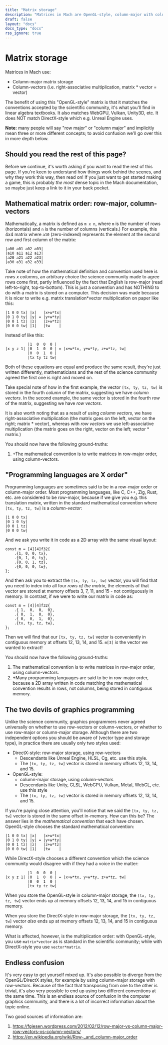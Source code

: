 ```yaml
---
title: "Matrix storage"
description: "Matrices in Mach are OpenGL-style, column-major with column-vectors, i.e. right-associative multiplication in the form matrix * vector = vector."
draft: false
layout: "docs"
docs_type: "docs"
rss_ignore: true
---
```


# Matrix storage

Matrices in Mach use:

* Column-major matrix storage
* Column-vectors (i.e. right-associative multiplication, matrix * vector = vector)

The benefit of using this "OpenGL-style" matrix is that it matches the conventions accepted by the scientific community, it's what you'll find in linear algebra textbooks. It also matches WebGPU, Vulkan, Unity3D, etc. It does NOT match DirectX-style which e.g. Unreal Engine uses.

**Note:** many people will say "row major" or "column major" and implicitly mean three or more different concepts; to avoid confusion we'll go over this in more depth below.

## Should you read the rest of this page?

Before we continue, it's worth asking if you want to read the rest of this page. If you're keen to understand how things work behind the scenes, and why they work this way, then read on! If you just want to get started making a game, this is probably _the most_ dense topic in the Mach documentation, so maybe just keep a link to it in your back pocket.

## Mathematical matrix order: row-major, column-vectors

Mathematically, a matrix is defined as `m x n`, where `m` is the number of rows (horizontals) and `n` is the number of columns (verticals.) For example, this 4x4 matrix where `a10` (zero-indexed) represents the element at the second row and first column of the matrix:

```
|a00 a01 a02 a03|
|a10 a11 a12 a13|
|a20 a21 a22 a23|
|a30 a31 a32 a33|
```

Take note of how the mathematical definition and convention used here is _rows x columns_, an arbitrary choice the science community made to agree rows come first, partly influenced by the fact that English is row-major (read left-to-right, top-to-bottom). This is just a convention and has NOTHING to do with a matrix is stored on a computer. This decision was made because it is nicer to write e.g. matrix translation*vector multiplication on paper like this:

```
|1 0 0 tx| |x|   |x+w*tx|
|0 1 0 ty| |y| = |y+w*ty|
|0 0 1 tz| |z|   |z+w*tz|
|0 0 0 tw| |1|   |tw    |
```

Instead of like this:

```
          |1  0  0  0 |
|x y z 1| |0  1  0  0 | = |x+w*tx, y+w*ty, z+w*tz, tw|
          |0  0  1  0 |
          |tx ty tz tw|
```

Both of these equations are equal and produce the same result, they're just written differently, mathematicians and the rest of the science community agreed the first one is right and moved on.

Take special note of how in the first example, the vector `[tx, ty, tz, tw]` is stored in the fourth _column_ of the matrix, suggesting we have _column vectors_. In the second example, the same vector is stored in the fourth _row_ of the matrix, suggesting we have _row vectors_.

It is also worth noting that as a result of using _column vectors_, we have right-associative multiplication (the matrix goes on the left, vector on the right; matrix * vector), whereas with _row vectors_ we use left-associative multiplication (the matrix goes on the right, vector on the left; vector * matrix.)

You should now have the following ground-truths:

1. +The mathematical convention is to write matrices in row-major order, using column-vectors.

## "Programming languages are X order"

Programming languages are sometimes said to be in a row-major order or column-major order. Most programming languages, like C, C++, Zig, Rust, etc. are considered to be row-major, because if we give you e.g. this translation matrix, written in the standard mathematical convention where `[tx, ty, tz, tw]` is a _column-vector_:

```
|1 0 0 tx|
|0 1 0 ty|
|0 0 1 tz|
|0 0 0 tw|
```

And we ask you write it in code as a 2D array with the same visual layout:

```zig
const m = [4][4]f32{
    .{1, 0, 0, tx},
    .{0, 1, 0, ty},
    .{0, 0, 1, tz},
    .{0, 0, 0, tw},
};
```

And then ask you to extract the `[tx, ty, tz, tw]` vector, you will find that you need to index into all four _rows of the matrix_, the elements of that vector are stored at memory offsets 3, 7, 11, and 15 - not contiguously in memory. In contrast, if we were to write our matrix in code as:

```zig
const m = [4][4]f32{
    .{ 1,  0,  0,  0},
    .{ 0,  1,  0,  0},
    .{ 0,  0,  1,  0},
    .{tx, ty, tz, tw},
};
```

Then we will find that our `[tx, ty, tz, tw]` vector is conveniently in contiguous memory at offsets 12, 13, 14, and 15. `m[3]` _is_ the vector we wanted to extract!

You should now have the following ground-truths:

1. The mathematical convention is to write matrices in row-major order, using column-vectors.
2. +Many programming languages are said to be in row-major order, because a 2D array written in
    code matching the mathematical convention results in rows, not columns, being stored in
    contiguous memory.

## The two devils of graphics programming

Unlike the science community, graphics programmers never agreed universally on whether to use row-vectors or column-vectors, or whether to use row-major or column-major storage. Although there are two independent options you should be aware of (vector type and storage type), in practice there are usually only two styles used:

* DirectX-style: row-major storage, using row-vectors
  * Descendants like Unreal Engine, HLSL, Cg, etc. use this style.
  * The `[tx, ty, tz, tw]` vector is stored in memory offsets 12, 13, 14, and 15.
* OpenGL-style:
  * column-major storage, using column-vectors
  * Descendants like Unity, GLSL, WebGPU, Vulkan, Metal, WebGL, etc. use this style
  * The `[tx, ty, tz, tw]` vector is stored in memory offsets 12, 13, 14, and 15.

If you're paying close attention, you'll notice that we said the `[tx, ty, tz, tw]` vector is stored in the same offset in-memory. How can this be? The answer lies in the _mathematical convention_ that each have chosen. OpenGL-style chooses the standard mathematical convention:

```
|1 0 0 tx| |x|   |x+w*tx|
|0 1 0 ty| |y| = |y+w*ty|
|0 0 1 tz| |z|   |z+w*tz|
|0 0 0 tw| |1|   |tw    |
```

While DirectX-style chooses a different convention which the science community would disagree with if they had a voice in the matter:

```
          |1  0  0  0 |
|x y z 1| |0  1  0  0 | = |x+w*tx, y+w*ty, z+w*tz, tw|
          |0  0  1  0 |
          |tx ty tz tw|
```

When you store the OpenGL-style in column-major storage, the `[tx, ty, tz, tw]` vector ends up at memory offsets 12, 13, 14, and 15 in contiguous memory.

When you store the DirectX-style in row-major storage, the `[tx, ty, tz, tw]` vector _also_ ends up at memory offsets 12, 13, 14, and 15 in contiguous memory.

What is affected, however, is the multiplication order: with OpenGL-style, you use `matrix*vector` as is standard in the scientific community; while with DirectX-style you use `vector*matrix`.

## Endless confusion

It's very easy to get yourself mixed up. It's also possible to diverge from the OpenGL/DirectX styles, for example by using column-major storage with row-vectors. Because of the fact that transposing from one to the other is trivial, it's also very possible to end up using two different conventions at the same time. This is an endless source of confusion in the computer graphics community, and there is a lot of incorrect information about the topic online.

Two good sources of information are:

1. https://fgiesen.wordpress.com/2012/02/12/row-major-vs-column-major-row-vectors-vs-column-vectors/
2. https://en.wikipedia.org/wiki/Row-_and_column-major_order
